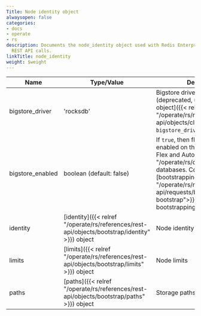 ```yaml
---
Title: Node identity object
alwaysopen: false
categories:
- docs
- operate
- rs
description: Documents the node_identity object used with Redis Enterprise Software
  REST API calls.
linkTitle: node_identity
weight: $weight
---
```


| Name | Type/Value | Description |
|------|------------|-------------|
| bigstore_driver | 'rocksdb' | Bigstore driver name or none (deprecated, use the [cluster object]({{< relref "/operate/rs/references/rest-api/objects/cluster" >}})'s `bigstore_driver` instead) |
| bigstore_enabled | boolean (default: false) | If `true`, then flash storage is enabled on this node for [Redis Flex and Auto Tiering]({{<relref "/operate/rs/databases/flash">}}) databases. Configurable during [bootstrapping]({{<relref "/operate/rs/references/rest-api/requests/bootstrap#post-bootstrap">}}). After bootstrapping, it is read-only. |
| identity | [identity]({{< relref "/operate/rs/references/rest-api/objects/bootstrap/identity" >}}) object | Node identity |
| limits | [limits]({{< relref "/operate/rs/references/rest-api/objects/bootstrap/limits" >}}) object | Node limits |
| paths | [paths]({{< relref "/operate/rs/references/rest-api/objects/bootstrap/paths" >}}) object | Storage paths object |
